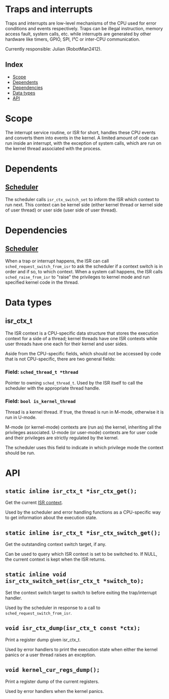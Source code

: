 # Traps and interrupts
Traps and interrupts are low-level mechanisms of the CPU used for error conditions and events respectively. Traps can be illegal instruction, memory access fault, system calls, etc. while interrupts are generated by other hardware like timers, GPIO, SPI, I²C or inter-CPU communication.

Currently responsible: Julian (RobotMan2412).

## Index
- [Scope](#scope)
- [Dependents](#dependents)
- [Dependencies](#dependencies)
- [Data types](#data-types)
- [API](#api)


# Scope
The interrupt service routine, or ISR for short, handles these CPU events and converts them into events in the kernel. A limited amount of code can run inside an interrupt, with the exception of system calls, which are run on the kernel thread associated with the process.


# Dependents
## [Scheduler](./scheduler.md)
The scheduler calls `isr_ctx_switch_set` to inform the ISR which context to run next. This context can be kernel side (either kernel thread or kernel side of user thread) or user side (user side of user thread).


# Dependencies
## [Scheduler](./scheduler.md)
When a trap or interrupt happens, the ISR can call `sched_request_switch_from_isr` to ask the scheduler if a context switch is in order and if so, to which context.
When a system call happens, the ISR calls `sched_raise_from_isr` to "raise" the privileges to kernel mode and run specified kernel code in the thread.


# Data types
## isr_ctx_t
The ISR context is a CPU-specific data structure that stores the execution context for a side of a thread; kernel threads have one ISR contexts while user threads have one each for their kernel and user sides.

Aside from the CPU-specific fields, which should not be accessed by code that is not CPU-specific, there are two general fields:

### Field: `sched_thread_t *thread`
Pointer to owning `sched_thread_t`.
Used by the ISR itself to call the scheduler with the appropriate thread handle.

### Field: `bool is_kernel_thread`
Thread is a kernel thread.
If true, the thread is run in M-mode, otherwise it is run in U-mode.

M-mode (or kernel-mode) contexts are (run as) the kernel, inheriting all the privileges associated. U-mode (or user-mode) contexts are for user code and their privileges are strictly regulated by the kernel.

The scheduler uses this field to indicate in which privilege mode the context should be run.


# API
## `static inline isr_ctx_t *isr_ctx_get();`
Get the current [ISR context](#isr_ctx_t).

Used by the scheduler and error handling functions as a CPU-specific way to get information about the execution state.

## `static inline isr_ctx_t *isr_ctx_switch_get();`
Get the outstanding context switch target, if any.

Can be used to query which ISR context is set to be switched to. If NULL, the current context is kept when the ISR returns.

## `static inline void isr_ctx_switch_set(isr_ctx_t *switch_to);`
Set the context switch target to switch to before exiting the trap/interrupt handler.

Used by the scheduler in response to a call to `sched_request_switch_from_isr`.

## `void isr_ctx_dump(isr_ctx_t const *ctx);`
Print a register dump given isr_ctx_t.

Used by error handlers to print the execution state when either the kernel panics or a user thread raises an exception.

## `void kernel_cur_regs_dump();`
Print a register dump of the current registers.

Used by error handlers when the kernel panics.
